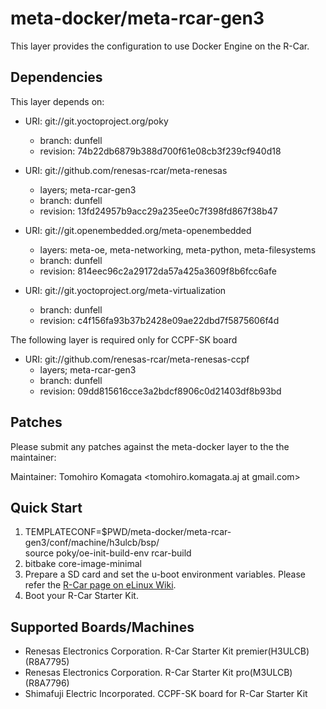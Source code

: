 # meta-docker/meta-rcar-gen3

This layer provides the configuration to use Docker Engine on the R-Car.

## Dependencies

This layer depends on:

* URI: git://git.yoctoproject.org/poky
  * branch: dunfell
  * revision: 74b22db6879b388d700f61e08cb3f239cf940d18

* URI: git://github.com/renesas-rcar/meta-renesas
  * layers; meta-rcar-gen3
  * branch: dunfell
  * revision: 13fd24957b9acc29a235ee0c7f398fd867f38b47

* URI: git://git.openembedded.org/meta-openembedded
  * layers: meta-oe, meta-networking, meta-python, meta-filesystems
  * branch: dunfell
  * revision: 814eec96c2a29172da57a425a3609f8b6fcc6afe

* URI: git://git.yoctoproject.org/meta-virtualization
  * branch: dunfell
  * revision: c4f156fa93b37b2428e09ae22dbd7f5875606f4d

The following layer is required only for CCPF-SK board

* URI: git://github.com/renesas-rcar/meta-renesas-ccpf
  * layers; meta-rcar-gen3
  * branch: dunfell
  * revision: 09dd815616cce3a2bdcf8906c0d21403df8b93bd

## Patches

Please submit any patches against the meta-docker layer to the the maintainer:

Maintainer: Tomohiro Komagata <tomohiro.komagata.aj at gmail.com>

## Quick Start

1. TEMPLATECONF=$PWD/meta-docker/meta-rcar-gen3/conf/machine/h3ulcb/bsp/ \
   source poky/oe-init-build-env rcar-build
2. bitbake core-image-minimal
3. Prepare a SD card and set the u-boot environment variables. Please refer the [R-Car page on eLinux Wiki](https://elinux.org/R-Car/Boards/Yocto-Gen3/v3.21.0#Running_Yocto_images).
4. Boot your R-Car Starter Kit.

## Supported Boards/Machines

- Renesas Electronics Corporation. R-Car Starter Kit premier(H3ULCB) (R8A7795)
- Renesas Electronics Corporation. R-Car Starter Kit pro(M3ULCB) (R8A7796)
- Shimafuji Electric Incorporated. CCPF-SK board for R-Car Starter Kit
